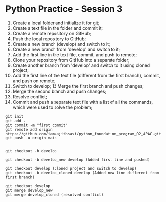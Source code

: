 # Python Practice - Session 3

1. Create a local folder and initialize it for git;
2. Create a text file in the folder and commit it;
3. Create a remote repository on GitHub;
4. Push the local repository to GitHub;
5. Create a new branch (develop) and switch to it;
6. Create a new branch from 'develop' and switch to it;
7. Add the first line in the text file, commit, and push to remote;
8. Clone your repository from GitHub into a separate folder;
9. Create another branch from 'develop' and switch to it using cloned project;
10. Add the first line of the text file (different from the first branch), 
    commit, and push on remote;
11. Switch to develop;
12  Merge the first branch and push changes;
13. Merge the second branch and push changes;
14. Resolve conflict;
16. Commit and push a separate text file with a list of all the commands, which were used to solve the problem;


```
git init
git add .
git commit -m "first commit"
git remote add origin https://github.com/iamsajithsasi/python_foundation_program_Q2_APAC.git
git push -u origin main


git checkout -b develop

git checkout -b develop_new develop (Added first line and pushed)

git checkout develop (Cloned project and switch to develop)
git checkout -b develop_cloned develop (Added new line different from first branch)

git checkout develop
git merge develop_new
git merge develop_cloned (resolved conflict)
```